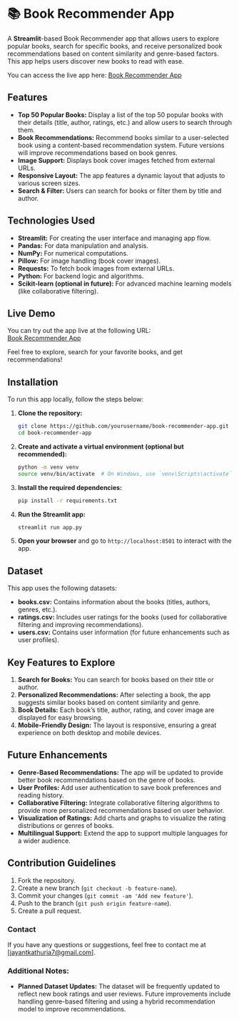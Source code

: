 # 📚 Book Recommender App

A **Streamlit**-based Book Recommender app that allows users to explore popular books, search for specific books, and receive personalized book recommendations based on content similarity and genre-based factors. This app helps users discover new books to read with ease.

You can access the live app here: [Book Recommender App](https://book-recommender-app.streamlit.app/)

## Features
- **Top 50 Popular Books:** Display a list of the top 50 popular books with their details (title, author, ratings, etc.) and allow users to search through them.
- **Book Recommendations:** Recommend books similar to a user-selected book using a content-based recommendation system. Future versions will improve recommendations based on book genres.
- **Image Support:** Displays book cover images fetched from external URLs.
- **Responsive Layout:** The app features a dynamic layout that adjusts to various screen sizes.
- **Search & Filter:** Users can search for books or filter them by title and author.

## Technologies Used
- **Streamlit:** For creating the user interface and managing app flow.
- **Pandas:** For data manipulation and analysis.
- **NumPy:** For numerical computations.
- **Pillow:** For image handling (book cover images).
- **Requests:** To fetch book images from external URLs.
- **Python:** For backend logic and algorithms.
- **Scikit-learn (optional in future):** For advanced machine learning models (like collaborative filtering).

## Live Demo
You can try out the app live at the following URL:  
[Book Recommender App](https://book-recommender-app.streamlit.app/)

Feel free to explore, search for your favorite books, and get recommendations!

## Installation

To run this app locally, follow the steps below:

1. **Clone the repository:**
   ```bash
   git clone https://github.com/yourusername/book-recommender-app.git
   cd book-recommender-app
   ```

2. **Create and activate a virtual environment (optional but recommended):**
   ```bash
   python -m venv venv
   source venv/bin/activate  # On Windows, use `venv\Scripts\activate`
   ```

3. **Install the required dependencies:**
   ```bash
   pip install -r requirements.txt
   ```

4. **Run the Streamlit app:**
   ```bash
   streamlit run app.py
   ```

5. **Open your browser** and go to `http://localhost:8501` to interact with the app.

## Dataset
This app uses the following datasets:
- **books.csv:** Contains information about the books (titles, authors, genres, etc.).
- **ratings.csv:** Includes user ratings for the books (used for collaborative filtering and improving recommendations).
- **users.csv:** Contains user information (for future enhancements such as user profiles).

## Key Features to Explore
1. **Search for Books:** You can search for books based on their title or author.
2. **Personalized Recommendations:** After selecting a book, the app suggests similar books based on content similarity and genre.
3. **Book Details:** Each book’s title, author, rating, and cover image are displayed for easy browsing.
4. **Mobile-Friendly Design:** The layout is responsive, ensuring a great experience on both desktop and mobile devices.

## Future Enhancements
- **Genre-Based Recommendations:** The app will be updated to provide better book recommendations based on the genre of books.
- **User Profiles:** Add user authentication to save book preferences and reading history.
- **Collaborative Filtering:** Integrate collaborative filtering algorithms to provide more personalized recommendations based on user behavior.
- **Visualization of Ratings:** Add charts and graphs to visualize the rating distributions or genres of books.
- **Multilingual Support:** Extend the app to support multiple languages for a wider audience.

## Contribution Guidelines
1. Fork the repository.
2. Create a new branch (`git checkout -b feature-name`).
3. Commit your changes (`git commit -am 'Add new feature'`).
4. Push to the branch (`git push origin feature-name`).
5. Create a pull request.


### Contact
If you have any questions or suggestions, feel free to contact me at [jayantkathuria7@gmail.com].


### Additional Notes:
- **Planned Dataset Updates:** The dataset will be frequently updated to reflect new book ratings and user reviews. Future improvements include handling genre-based filtering and using a hybrid recommendation model to improve recommendations.

